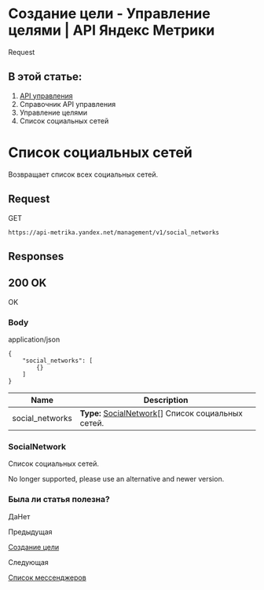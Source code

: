 # Создание цели - Управление целями | API Яндекс Метрики

Request

## В этой статье:

  1. [API управления](../../index.md)
  2. Справочник API управления
  3. Управление целями
  4. Список социальных сетей

# Список социальных сетей

Возвращает список всех социальных сетей.

## [](ru/management/openapi/goal/getSocialNetworks#request)Request

GET
    
    
    https://api-metrika.yandex.net/management/v1/social_networks
    

## [](ru/management/openapi/goal/getSocialNetworks#responses)Responses

## [](ru/management/openapi/goal/getSocialNetworks#200-ok)200 OK

OK

### [](ru/management/openapi/goal/getSocialNetworks#body)Body

application/json
    
    
    {
        "social_networks": [
            {}
        ]
    }
    

**Name** |  **Description**  
---|---  
social_networks |  **Type:** [SocialNetwork](getsocialnetworks.md)[] Список социальных сетей.  
  
### [](ru/management/openapi/goal/getSocialNetworks#socialnetwork)SocialNetwork

Список социальных сетей.

No longer supported, please use an alternative and newer version.

### Была ли статья полезна?

ДаНет

Предыдущая

[Создание цели](addgoal.md)

Следующая

[Список мессенджеров](getmessengers.md)